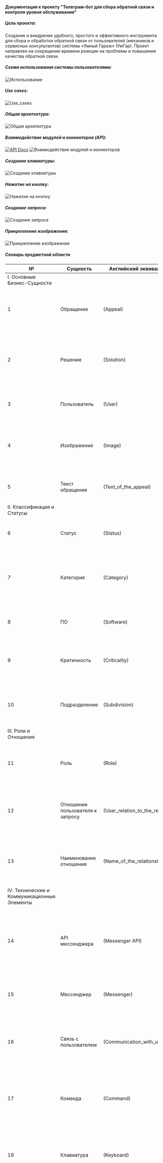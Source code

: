 #### Документация к проекту "Телеграм-бот для сбора обратной связи и контроля уровня обслуживания"
##### Цель проекта:
Создание и внедрение удобного, простого и эффективного инструмента для сбора и обработки обратной связи от пользователей (механиков и сервисных консультантов) системы «Умный Гараж» (УмГар). Проект направлен на сокращение времени реакции на проблемы и повышение качества обратной связи.

##### Схема использования системы пользователями:
![Использование](images/scheme_uses_system_v1.png)

##### Use cases:
![Use_cases](images/use_cases_v1.png)

##### Общая архитектура:
![Общая архитектура](images/global_architecture_v1.png)

##### Взаимодействие модулей и коннекторов (API):
[![API Docs](https://img.shields.io/badge/_OpenAPI_-8A2BE2?style=for-the-badge)](https://ashflaare.github.io/bot_documentation/)
![Взаимодействие модулей и коннекторов](images/connection_modules_connector_v1.png)

##### Создание клавиатуры:
![Создание клавиатуры](images/create_keyboard.png)

##### Нажатие на кнопку:
![Нажатие на кнопку](images/pressing_a_button.png)

##### Создание запроса:
![Создание запроса](images/create_request.png)

##### Прикрепление изображения:
![Прикрепление изображения](images/attach_photo.png)


##### Словарь предметной области
| №                                           | Сущность                         | Английский эквивалент          | Описание                                                                                                                                      |
| ------------------------------------------- | -------------------------------- | ------------------------------ | --------------------------------------------------------------------------------------------------------------------------------------------- |
| I. Основные Бизнес-Сущности                 |                                  |                                |                                                                                                                                               |
| 1                                           | Обращение                        | (Appeal)                       | Тикет или Запрос от пользователя, требующий решения и прохождения жизненного цикла в системе.                                                 |
| 2                                           | Решение                          | (Solution)                     | Детальное описание действий, предпринятых для устранения проблемы по обращению, включая финальный результат и закрытие.                       |
| 3                                           | Пользователь                     | (User)                         | Лицо, создавшее обращение (Инициатор) или вовлеченное в его обработку.                                                                        |
| 4                                           | Изображения                      | (Image)                        | Прикрепленные файлы (скриншоты, фотографии), которые помогают лучше понять и документировать проблему пользователя.                           |
| 5                                           | Текст обращения                  | (Text_of_the_appeal)           | Основное текстовое описание проблемы, предоставленное пользователем.                                                                          |
| II. Классификация и Статусы                 |                                  |                                |                                                                                                                                               |
| 6                                           | Статус                           | (Status)                       | Текущее состояние запроса в процессе работы (например, "Новый", "В работе", "Закрыт").                                                        |
| 7                                           | Категория                        | (Category)                     | Классификационная группа, определяющая предметную область проблемы (например, "Техническая поддержка", "Сбой").                               |
| 8                                           | ПО                               | (Software)                     | Программное обеспечение, с которым связана возникшая проблема.                                                                                |
| 9                                           | Критичность                      | (Criticality)                  | Степень влияния проблемы на работу или бизнес-процессы, определяющая уровень приоритета.                                                      |
| 10                                          | Подразделение                    | (Subdivision)                  | Организационный отдел или департамент, ответственный за обработку или маршрутизацию обращения.                                                |
| III. Роли и Отношения                       |                                  |                                |                                                                                                                                               |
| 11                                          | Роль                             | (Role)                         | Назначенная функция или уровень доступа Пользователя в системе (например, "Администратор", "Клиент").                                         |
| 12                                          | Отношение пользователя к запросу | (User_relation_to_the_request) | Сущность, описывающая, какую конкретную роль Пользователь занимает в данном Обращении (связующая таблица).                                    |
| 13                                          | Наименование отношения           | (Name_of_the_relationship)     | Тип роли Пользователя по отношению к конкретному запросу (например, "Ответственный", "Наблюдатель", "Исполнитель").                           |
| IV. Технические и Коммуникационные Элементы |                                  |                                |                                                                                                                                               |
| 14                                          | API мессенджера                  | (Messenger API)                | Внешний интерфейс, предоставляемый платформой (Telegram), который позволяет Модулю коннектора принимать входящие события и отправлять ответы. |
| 15                                          | Мессенджер                       | (Messenger)                    | Канал связи или платформа, через которую Пользователь взаимодействует с системой.                                                             |
| 16                                          | Связь с пользователем            | (Communication_with_users)     | Связующая запись, хранящая уникальный идентификатор Пользователя в конкретном Мессенджере (для маршрутизации ответов).                        |
| 17                                          | Команда                          | (Command)                      | Сообщение от пользователя (обычно начинается с /) или нажатие кнопки, которое вызывает определенный сценарий или функцию в системе.           |
| 18                                          | Клавиатура                       | (Keyboard)                     | Набор интерактивных кнопок, отображаемых в интерфейсе Мессенджера для упрощения ввода команд и выбора параметров.                             |
| 19                                          | Кнопка                           | (Button)                       | Интерактивный элемент Клавиатуры, при нажатии которого генерируется событие для системы.                                                      |
| 20                                          | Личные сообщения                 | (Personal_messages)            | Прямая коммуникация с одним Пользователем в режиме "один на один".                                                                            |
| 21                                          | Группа                           | (Group)                        | Групповой чат в Мессенджере, который может использоваться для обсуждения Обращения множеством пользователей.                                  |
| 22                                          | Присоединение к проблеме         | (Joining_the_problem)          | Действие, позволяющее другому Пользователю (сотруднику или клиенту со схожей проблемой) получить доступ к Обращению и стать его наблюдателем. |
| V. Архитектурные Модули                     |                                  |                                |                                                                                                                                               |
| 23                                          | Основной модуль                  | (Main_module)                  | Центральный компонент системы, содержащий всю основную бизнес-логику для обработки, сохранения и управления Обращениями.                      |
| 24                                          | Модуль коннектора                | (Connector_module)             | Технический компонент, отвечающий за прием, перевод и отправку сообщений между API мессенджера и Основным модулем системы.                    |
| 25                                          | Модуль конечного автомата        | (Finite_state_machine_module)  | Технический компонент, отвечающий за управление переходами Обращения между различными Статусами, обеспечивая корректный жизненный цикл.       |


##### Модели данных
![Концептуальная модель данных](images/Chen_dia.png)

![ER модель](images/ER-dia.png)

